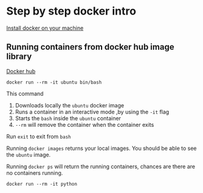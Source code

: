 # Step by step docker intro

[Install docker on your machine](https://docs.docker.com/get-docker/)

## Running containers from docker hub image library

[Docker hub](https://hub.docker.com/search?q=)
```shell
docker run --rm -it ubuntu bin/bash   
```
This command 
1. Downloads locally the `ubuntu` docker image  
2. Runs a container in an interactive mode ,by using the `-it` flag  
3. Starts the `bash` inside the `ubuntu` container
4. `--rm` will remove the container when the container exits  

Run `exit` to exit from `bash`  

Running `docker images` returns your local images. You should be able to see the `ubuntu` image.  

Running `docker ps` will return the running containers, chances are there are no containers running.

```shell
docker run --rm -it python
```